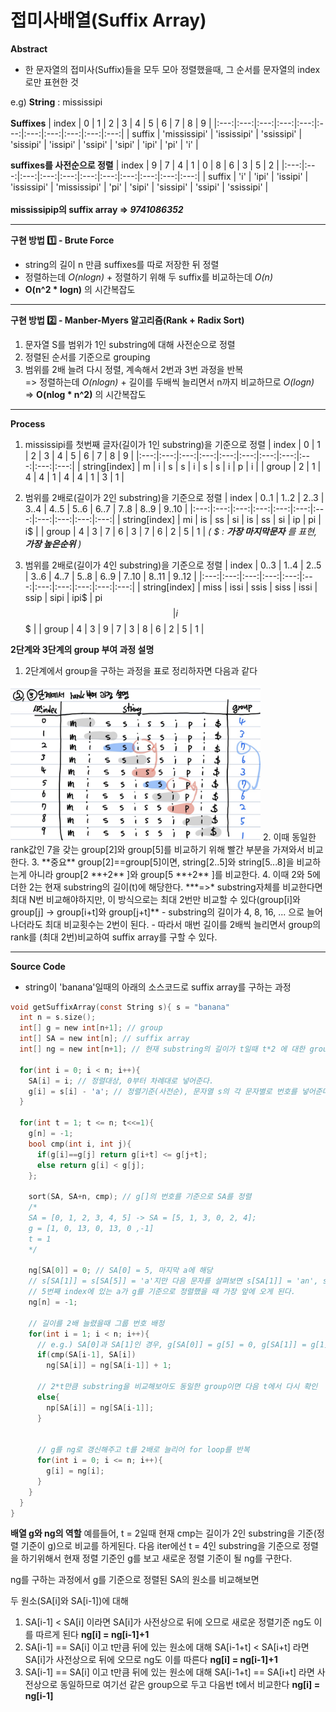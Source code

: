 # 접미사배열(Suffix Array)

**Abstract**
  - 한 문자열의 접미사(Suffix)들을 모두 모아 정렬했을때, 그 순서를 문자열의 index로만 표현한 것

e.g)
**String** : mississipi  
<br/>
**Suffixes**
| index | 0 | 1 | 2 | 3 | 4 | 5 | 6 | 7 | 8 | 9 |
|:---:|:---:|:---:|:---:|:---:|:---:|:---:|:---:|:---:|:---:|:---:|
| suffix | 'mississipi' | 'ississipi' | 'ssissipi' | 'sissipi' | 'issipi' | 'ssipi' | 'sipi' | 'ipi' | 'pi' | 'i' |

**suffixes를 사전순으로 정렬**
| index | 9 | 7 | 4 | 1 | 0 | 8 | 6 | 3 | 5 | 2 |
|:---:|:---:|:---:|:---:|:---:|:---:|:---:|:---:|:---:|:---:|:---:|
| suffix | 'i' | 'ipi' | 'issipi' | 'ississipi' | 'mississipi' | 'pi' | 'sipi' | 'sissipi' | 'ssipi' | 'ssissipi' |
<br/>
<br/>
**mississipip의 suffix array => *9741086352***

---
**구현 방법 1️⃣ - Brute Force**
  - string의 길이 n 만큼 suffixes를 따로 저장한 뒤 정렬
  - 정렬하는데 *O(nlogn)* + 정렬하기 위해 두 suffix를 비교하는데 *O(n)*
  - **O(n^2 * logn)** 의 시간복잡도  

---
**구현 방법 2️⃣ - Manber-Myers 알고리즘(Rank + Radix Sort)**
  1. 문자열 S를 범위가 1인 substring에 대해 사전순으로 정렬
  2. 정렬된 순서를 기준으로 grouping
  3. 범위를 2배 늘려 다시 정렬, 계속해서 2번과 3번 과정을 반복  
  => 정렬하는데 *O(nlogn)* + 길이를 두배씩 늘리면서 n까지 비교하므로 *O(logn)*  
  => **O(nlog * n^2)** 의 시간복잡도  
  
---
**Process**
  1. mississipi를 첫번째 글자(길이가 1인 substring)을 기준으로 정렬
  | index | 0 | 1 | 2 | 3 | 4 | 5 | 6 | 7 | 8 | 9 |
  |:---:|:---:|:---:|:---:|:---:|:---:|:---:|:---:|:---:|:---:|:---:|
  | string[index] | m | i | s | s | i | s | s | i | p | i |
  | group | 2 | 1 | 4 | 4 | 1 | 4 | 4 | 1 | 3 | 1 |
  
  2. 범위를 2배로(길이가 2인 substring)을 기준으로 정렬
  | index | 0..1 | 1..2 | 2..3 | 3..4 | 4..5 | 5..6 | 6..7 | 7..8 | 8..9 | 9..10 |
  |:---:|:---:|:---:|:---:|:---:|:---:|:---:|:---:|:---:|:---:|:---:|
  | string[index] | mi | is | ss | si | is | ss | si | ip | pi | i$ |
  | group | 4 | 3 | 7 | 6 | 3 | 7 | 6 | 2 | 5 | 1 |
  *( $ : **가장 마지막문자** 를 표현, **가장 높은순위** )*
  
  3. 범위를 2배로(길이가 4인 substring)을 기준으로 정렬
  | index | 0..3 | 1..4 | 2..5 | 3..6 | 4..7 | 5..8 | 6..9 | 7..10 | 8..11 | 9..12 |
  |:---:|:---:|:---:|:---:|:---:|:---:|:---:|:---:|:---:|:---:|:---:|
  | string[index] | miss | issi | ssis | siss | issi | ssip | sipi | ipi$ | pi$$ | i$$$ |
  | group | 4 | 3 | 9 | 7 | 3 | 8 | 6 | 2 | 5 | 1 |
  
  **2단계와 3단계의 group 부여 과정 설명**  
  1. 2단계에서 group을 구하는 과정을 표로 정리하자면 다음과 같다
  <img width="400" src="./images/SuffixArrayProcessTable.jpg" >
  2. 이때 동일한 rank값인 7을 갖는 group[2]와 group[5]를 비교하기 위해 빨간 부분을 가져와서 비교한다.
  3. **중요** group[2]==group[5]이면, string[2..5]와 string[5...8]을 비교하는게 아니라 group[2 **+2** ]와 group[5 **+2** ]를 비교한다.
  4. 이때 2와 5에 더한 2는 현재 substring의 길이(t)에 해당한다.  
  ***=>* substring자체를 비교한다면 최대 N번 비교해야하지만, 이 방식으로는 최대 2번만 비교할 수 있다(group[i]와 group[j] -> group[i+t]와 group[j+t]**  
  - substring의 길이가 4, 8, 16, ... 으로 늘어나더라도 최대 비교횟수는 2번이 된다.  
  - 따라서 매번 길이를 2배씩 늘리면서 group의 rank를 (최대 2번)비교하여 suffix array를 구할 수 있다.


---
**Source Code**
- string이 'banana'일때의 아래의 소스코드로 suffix array를 구하는 과정 
```c
void getSuffixArray(const String s){ s = "banana"
  int n = s.size();
  int[] g = new int[n+1]; // group
  int[] SA = new int[n]; // suffix array
  int[] ng = new int[n+1]; // 현재 substring의 길이가 t일때 t*2 에 대한 group
  
  for(int i = 0; i < n; i++){
    SA[i] = i; // 정렬대상, 0부터 차례대로 넣어준다.
    g[i] = s[i] - 'a'; // 정렬기준(사전순), 문자열 s의 각 문자별로 번호를 넣어준다(b=1, a=0, n=13)
  }
  
  for(int t = 1; t <= n; t<<=1){
    g[n] = -1;
    bool cmp(int i, int j){
      if(g[i]==g[j] return g[i+t] <= g[j+t];
      else return g[i] < g[j];
    };
    
    sort(SA, SA+n, cmp); // g[]의 번호를 기준으로 SA를 정렬
    /*
    SA = [0, 1, 2, 3, 4, 5] -> SA = [5, 1, 3, 0, 2, 4];
    g = [1, 0, 13, 0, 13, 0 ,-1]
    t = 1
    */
    
    ng[SA[0]] = 0; // SA[0] = 5, 마지막 a에 해당
    // s[SA[1]] = s[SA[5]] = 'a'지만 다음 문자를 살펴보면 s[SA[1]] = 'an', s[SA[5]] = 'a$'이므로  
    // 5번째 index에 있는 a가 g를 기준으로 정렬했을 때 가장 앞에 오게 된다.
    ng[n] = -1;
    
    // 길이를 2배 늘렸을때 그룹 번호 배정
    for(int i = 1; i < n; i++){
      // e.g.) SA[0]과 SA[1]인 경우, g[SA[0]] = g[5] = 0, g[SA[1]] = g[1] = 0으로 같지만 g[6](= -1) < g[2](= 13)이므로 true를 반환
      if(cmp(SA[i-1], SA[i])
        ng[SA[i]] = ng[SA[i-1]] + 1;
        
      // 2*t만큼 substring을 비교해보아도 동일한 group이면 다음 t에서 다시 확인
      else{
        np[SA[i]] = ng[SA[i-1]];
      }
      
      
      // g를 ng로 갱신해주고 t를 2배로 늘리어 for loop를 반복
      for(int i = 0; i <= n; i++){
        g[i] = ng[i];
      }
    }
  }
}

```
**배열 g와 ng의 역할**
예를들어, t = 2일때 현재 cmp는 길이가 2인 substring을 기준(정렬 기준이 g)으로 비교를 하게된다.
다음 iter에선 t = 4인 substring을 기준으로 정렬을 하기위해서 현재 정렬 기준인 g를 보고 새로운 정렬 기준이 될 ng를 구한다.

ng를 구하는 과정에서
g를 기준으로 정렬된 SA의 원소를 비교해보면

두 원소(SA[i]와 SA[i-1])에 대해
1. SA[i-1] < SA[i] 이라면 SA[i]가 사전상으로 뒤에 오므로 새로운 정렬기준 ng도 이를 따르게 된다 **ng[i] = ng[i-1]+1**
2. SA[i-1] == SA[i] 이고 t만큼 뒤에 있는 원소에 대해 SA[i-1+t] < SA[i+t] 라면 SA[i]가 사전상으로 뒤에 오므로 ng도 이를 따른다 **ng[i] = ng[i-1]+1**
3. SA[i-1] == SA[i] 이고 t만큼 뒤에 있는 원소에 대해 SA[i-1+t] == SA[i+t] 라면 사전상으로 동일하므로 여기선 같은 group으로 두고 다음번 t에서 비교한다 **ng[i] = ng[i-1]**
